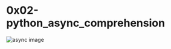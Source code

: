 # 0x02-python_async_comprehension

<img src="https://s3.amazonaws.com/alx-intranet.hbtn.io/uploads/medias/2019/12/ee85b9f67c384e29525b.png?X-Amz-Algorithm=AWS4-HMAC-SHA256&X-Amz-Credential=AKIARDDGGGOUSBVO6H7D%2F20241015%2Fus-east-1%2Fs3%2Faws4_request&X-Amz-Date=20241015T183208Z&X-Amz-Expires=86400&X-Amz-SignedHeaders=host&X-Amz-Signature=3384ccc3d04a801616d4a290e82908b2dc7a886570bd12ea60ca96426bd0ff03" alt="async image">
